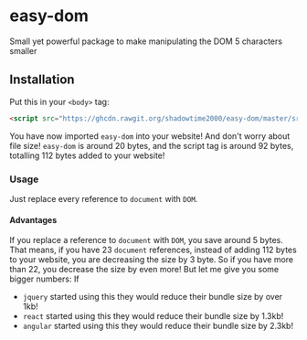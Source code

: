 # easy-dom

Small yet powerful package to make manipulating the DOM 5 characters smaller

## Installation

Put this in your `<body>` tag:

```html
<script src="https://ghcdn.rawgit.org/shadowtime2000/easy-dom/master/src/index.js"></script>
```

You have now imported `easy-dom` into your website! And don't worry about file size! `easy-dom` is around 20 bytes, and the script tag is around 92 bytes, totalling 112 bytes added to your website!

### Usage

Just replace every reference to `document` with `DOM`.

#### Advantages

If you replace a reference to `document` with `DOM`, you save around 5 bytes. That means, if you have 23 `document` references, instead of adding 112 bytes to your website, you are decreasing the size by 3 byte. So if you have more than 22, you decrease the size by even more!
But let me give you some bigger numbers:
If
 - `jquery` started using this they would reduce their bundle size by over 1kb!
 - `react` started using this they would reduce their bundle size by 1.3kb!
 - `angular` started using this they would reduce their bundle size by 2.3kb!
